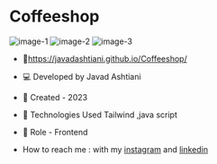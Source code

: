 # Coffeeshop
![image-1](https://github.com/javadashtiani/Coffeeshop/assets/134012615/0e13e609-11c1-4829-9a54-970572b172fd)
![image-2](https://github.com/javadashtiani/Coffeeshop/assets/134012615/2a6b8491-35f5-43f6-9975-19e8f4f18736)
![image-3](https://github.com/javadashtiani/Coffeeshop/assets/134012615/3e8606bc-e641-48ca-8980-322e6a51f913)
- 🔗https://javadashtiani.github.io/Coffeeshop/
- 💻 Developed by Javad Ashtiani
- 📆 Created - 2023
- 🔧 Technologies Used Tailwind ,java script
- 🧑‍ Role - Frontend

- How to reach me : with my [instagram](https://www.instagram.com/javadashtiani_web/) and [linkedin](https://www.linkedin.com/in/javadashtiani/)
